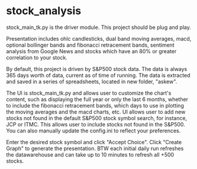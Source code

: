 # stock_analysis
stock_main_tk.py is the driver module. This project should be plug and play.

Presentation includes ohlc candlesticks, dual band moving averages, macd, optional bollinger bands and fibonacci retracement bands, sentiment analysis from Google News and stocks which have an 80% or greater correlation to your stock.

By default, this project is driven by S&P500 stock data. The data is always 365 days worth of data, current as of time of running. The data is extracted and saved in a series of spreadsheets, located in new folder, "askew". 

The UI is stock_main_tk.py and allows user to customize the chart's content, such as displaying the full year or only the last 6 months, whether to include the fibonacci retracement bands, which days to use in plotting the moving averages and the macd charts, etc. UI allows user to add new stocks not found in the default S&P500 stock symbol search, for instance, JCP or ITMC. This allows user to include stocks not found in the S&P500. You can also manually update the config.ini to reflect your preferences. 

Enter the desired stock symbol and click "Accept Choice". Click "Create Graph" to generate the presentation.
BTW each initial daily run refreshes the datawarehouse and can take up to 10 minutes to refresh all +500 stocks.
